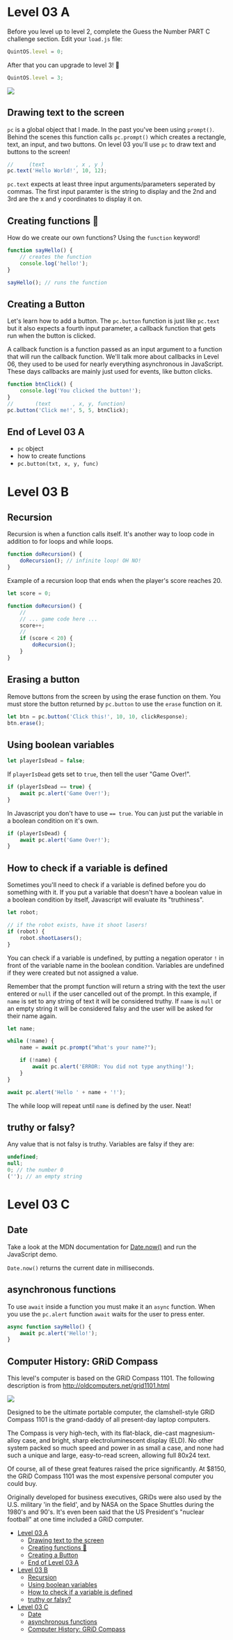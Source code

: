 # Level 03 A

Before you level up to level 2, complete the Guess the Number PART C challenge section. Edit your `load.js` file:

```js
QuintOS.level = 0;
```

After that you can upgrade to level 3! 🥳

```js
QuintOS.level = 3;
```

![](https://elasticbeanstalk-us-east-2-651921832906.s3.us-east-2.amazonaws.com/QuintOS/bootScreen3.jpg)

## Drawing text to the screen

`pc` is a global object that I made. In the past you've been using `prompt()`. Behind the scenes this function calls `pc.prompt()` which creates a rectangle, text, an input, and two buttons. On level 03 you'll use `pc` to draw text and buttons to the screen!

```js
//     (text          , x , y )
pc.text('Hello World!', 10, 12);
```

`pc.text` expects at least three input arguments/parameters seperated by commas. The first input paramter is the string to display and the 2nd and 3rd are the x and y coordinates to display it on.

## Creating functions 👷

How do we create our own functions? Using the `function` keyword!

```js
function sayHello() {
	// creates the function
	console.log('hello!');
}

sayHello(); // runs the function
```

## Creating a Button

Let's learn how to add a button. The `pc.button` function is just like `pc.text` but it also expects a fourth input parameter, a callback function that gets run when the button is clicked.

A callback function is a function passed as an input argument to a function that will run the callback function. We'll talk more about callbacks in Level 06, they used to be used for nearly everything asynchronous in JavaScript. These days callbacks are mainly just used for events, like button clicks.

```js
function btnClick() {
	console.log('You clicked the button!');
}
//       (text       , x, y, function)
pc.button('Click me!', 5, 5, btnClick);
```

## End of Level 03 A

- `pc` object
- how to create functions
- `pc.button(txt, x, y, func)`

# Level 03 B

## Recursion

Recursion is when a function calls itself. It's another way to loop code in addition to for loops and while loops.

```js
function doRecursion() {
	doRecursion(); // infinite loop! OH NO!
}
```

Example of a recursion loop that ends when the player's score reaches 20.

```js
let score = 0;

function doRecursion() {
	//
	// ... game code here ...
	score++;
	//
	if (score < 20) {
		doRecursion();
	}
}
```

## Erasing a button

Remove buttons from the screen by using the erase function on them. You must store the button returned by `pc.button` to use the `erase` function on it.

```js
let btn = pc.button('Click this!', 10, 10, clickResponse);
btn.erase();
```

## Using boolean variables

```js
let playerIsDead = false;
```

If `playerIsDead` gets set to `true`, then tell the user "Game Over!".

```js
if (playerIsDead == true) {
	await pc.alert('Game Over!');
}
```

In Javascript you don't have to use `== true`. You can just put the variable in a boolean condition on it's own.

```js
if (playerIsDead) {
	await pc.alert('Game Over!');
}
```

## How to check if a variable is defined

Sometimes you'll need to check if a variable is defined before you do something with it. If you put a variable that doesn't have a boolean value in a boolean condition by itself, Javascript will evaluate its "truthiness".

```js
let robot;

// if the robot exists, have it shoot lasers!
if (robot) {
	robot.shootLasers();
}
```

You can check if a variable is undefined, by putting a negation operator `!` in front of the variable name in the boolean condition. Variables are undefined if they were created but not assigned a value.

Remember that the prompt function will return a string with the text the user entered or `null` if the user cancelled out of the prompt. In this example, if `name` is set to any string of text it will be considered truthy. If `name` is `null` or an empty string it will be considered falsy and the user will be asked for their name again.

```js
let name;

while (!name) {
	name = await pc.prompt("What's your name?");

	if (!name) {
		await pc.alert('ERROR: You did not type anything!');
	}
}

await pc.alert('Hello ' + name + '!');
```

The while loop will repeat until `name` is defined by the user. Neat!

## truthy or falsy?

Any value that is not falsy is truthy. Variables are falsy if they are:

```js
undefined;
null;
0; // the number 0
(''); // an empty string
```

# Level 03 C

## Date

Take a look at the MDN documentation for [Date.now()](https://developer.mozilla.org/en-US/docs/Web/JavaScript/Reference/Global_Objects/Date/now) and run the JavaScript demo.

`Date.now()` returns the current date in milliseconds.

## asynchronous functions

To use `await` inside a function you must make it an `async` function. When you use the `pc.alert` function `await` waits for the user to press enter.

```js
async function sayHello() {
	await pc.alert('Hello!');
}
```

## Computer History: GRiD Compass

This level's computer is based on the GRiD Compass 1101. The following description is from http://oldcomputers.net/grid1101.html

![](http://oldcomputers.net/pics/grid1101-right.jpg)

Designed to be the ultimate portable computer, the clamshell-style GRiD Compass 1101 is the grand-daddy of all present-day laptop computers.

The Compass is very high-tech, with its flat-black, die-cast magnesium-alloy case, and bright, sharp electroluminescent display (ELD). No other system packed so much speed and power in as small a case, and none had such a unique and large, easy-to-read screen, allowing full 80x24 text.

Of course, all of these great features raised the price significantly. At $8150, the GRiD Compass 1101 was the most expensive personal computer you could buy.

Originally developed for business executives, GRiDs were also used by the U.S. military 'in the field', and by NASA on the Space Shuttles during the 1980's and 90's. It's even been said that the US President's "nuclear football" at one time included a GRiD computer.

- [Level 03 A](#level-03-a)
  - [Drawing text to the screen](#drawing-text-to-the-screen)
  - [Creating functions 👷](#creating-functions-)
  - [Creating a Button](#creating-a-button)
  - [End of Level 03 A](#end-of-level-03-a)
- [Level 03 B](#level-03-b)
  - [Recursion](#recursion)
  - [Using boolean variables](#using-boolean-variables)
  - [How to check if a variable is defined](#how-to-check-if-a-variable-is-defined)
  - [truthy or falsy?](#truthy-or-falsy)
- [Level 03 C](#level-03-c)
  - [Date](#date)
  - [asynchronous functions](#asynchronous-functions)
  - [Computer History: GRiD Compass](#computer-history-grid-compass)
